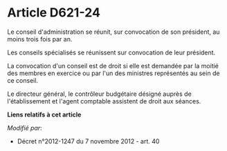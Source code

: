# Article D621-24

Le conseil d'administration se réunit, sur convocation de son président, au moins trois fois par an. 

Les conseils spécialisés se réunissent sur convocation de leur président. 

La convocation d'un conseil est de droit si elle est demandée par la moitié des membres en exercice ou par l'un des ministres
représentés au sein de ce conseil. 

Le directeur général, le contrôleur budgétaire désigné auprès de l'établissement et l'agent comptable assistent de droit aux
séances.

**Liens relatifs à cet article**

_Modifié par_:

  - Décret n°2012-1247 du 7 novembre 2012 - art. 40
